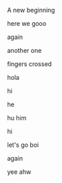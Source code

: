A new beginning

here we gooo

again

another one

fingers crossed

hola


hi

he

hu
him

hi

let's go boi

again

yee ahw